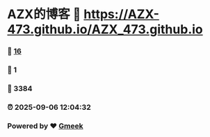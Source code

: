 # AZX的博客 :link: https://AZX-473.github.io/AZX_473.github.io 
### :page_facing_up: [16](https://AZX-473.github.io/AZX_473.github.io/tag.html) 
### :speech_balloon: 1 
### :hibiscus: 3384 
### :alarm_clock: 2025-09-06 12:04:32 
### Powered by :heart: [Gmeek](https://github.com/Meekdai/Gmeek)
